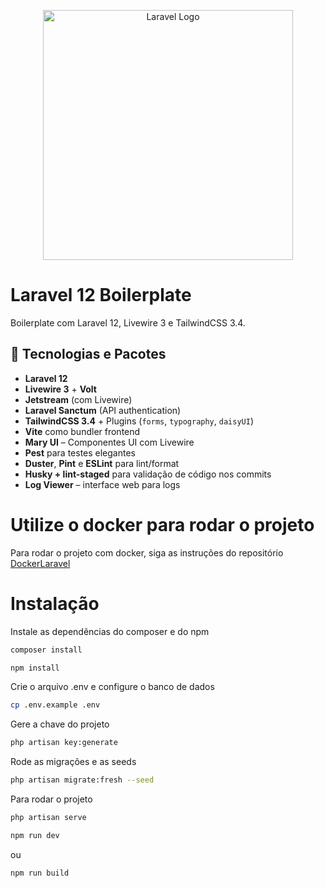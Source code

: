 <p align="center"><a href="https://laravel.com" target="_blank"><img src="https://raw.githubusercontent.com/laravel/art/master/logo-lockup/5%20SVG/2%20CMYK/1%20Full%20Color/laravel-logolockup-cmyk-red.svg" width="400" alt="Laravel Logo"></a></p>

# Laravel 12 Boilerplate

Boilerplate com Laravel 12, Livewire 3 e TailwindCSS 3.4.

## 🚀 Tecnologias e Pacotes

-   **Laravel 12**
-   **Livewire 3** + **Volt**
-   **Jetstream** (com Livewire)
-   **Laravel Sanctum** (API authentication)
-   **TailwindCSS 3.4** + Plugins (`forms`, `typography`, `daisyUI`)
-   **Vite** como bundler frontend
-   **Mary UI** – Componentes UI com Livewire
-   **Pest** para testes elegantes
-   **Duster**, **Pint** e **ESLint** para lint/format
-   **Husky + lint-staged** para validação de código nos commits
-   **Log Viewer** – interface web para logs

# Utilize o docker para rodar o projeto

Para rodar o projeto com docker, siga as instruções do repositório [DockerLaravel](https://github.com/caiobarilli/docker-laravel)

# Instalação

Instale as dependências do composer e do npm

```bash
composer install
```

```bash
npm install
```

Crie o arquivo .env e configure o banco de dados

```bash
cp .env.example .env
```

Gere a chave do projeto

```bash
php artisan key:generate
```

Rode as migrações e as seeds

```bash
php artisan migrate:fresh --seed
```

Para rodar o projeto

```bash
php artisan serve
```

```bash
npm run dev
```

ou

```bash
npm run build
```
